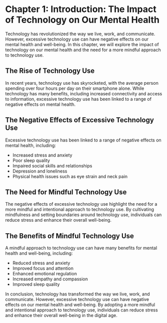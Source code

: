 Chapter 1: Introduction: The Impact of Technology on Our Mental Health
======================================================================

Technology has revolutionized the way we live, work, and communicate. However, excessive technology use can have negative effects on our mental health and well-being. In this chapter, we will explore the impact of technology on our mental health and the need for a more mindful approach to technology use.

The Rise of Technology Use
--------------------------

In recent years, technology use has skyrocketed, with the average person spending over four hours per day on their smartphone alone. While technology has many benefits, including increased connectivity and access to information, excessive technology use has been linked to a range of negative effects on mental health.

The Negative Effects of Excessive Technology Use
------------------------------------------------

Excessive technology use has been linked to a range of negative effects on mental health, including:

* Increased stress and anxiety
* Poor sleep quality
* Impaired social skills and relationships
* Depression and loneliness
* Physical health issues such as eye strain and neck pain

The Need for Mindful Technology Use
-----------------------------------

The negative effects of excessive technology use highlight the need for a more mindful and intentional approach to technology use. By cultivating mindfulness and setting boundaries around technology use, individuals can reduce stress and enhance their overall well-being.

The Benefits of Mindful Technology Use
--------------------------------------

A mindful approach to technology use can have many benefits for mental health and well-being, including:

* Reduced stress and anxiety
* Improved focus and attention
* Enhanced emotional regulation
* Increased empathy and compassion
* Improved sleep quality

In conclusion, technology has transformed the way we live, work, and communicate. However, excessive technology use can have negative effects on our mental health and well-being. By adopting a more mindful and intentional approach to technology use, individuals can reduce stress and enhance their overall well-being in the digital age.
